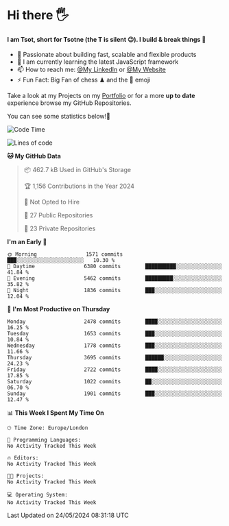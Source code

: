 # Hi there :raised_hand_with_fingers_splayed:
#### I am Tsot, short for Tsotne (the T is silent :wink:). I build & break things :space_invader:
- :telescope: Passionate about building fast, scalable and flexible products
- :seedling: I am currently learning the latest JavaScript framework 
- :mailbox: How to reach me: [@My LinkedIn](https://www.linkedin.com/in/tsotne-gvadzabia/) or [@My Website](https://tsotne.co.uk/contact)
- :zap: Fun Fact: Big Fan of chess ♟ and the 👾 emoji

Take a look at my Projects on my [Portfolio](https://tsotne.co.uk/) or for a more **up to date** experience browse my GitHub Repositories.

You can see some statistics below!:space_invader:
<!--START_SECTION:waka-->
![Code Time](http://img.shields.io/badge/Code%20Time-761%20hrs%202%20mins-blue)

![Lines of code](https://img.shields.io/badge/From%20Hello%20World%20I%27ve%20Written-5.9%20million%20lines%20of%20code-blue)

**🐱 My GitHub Data** 

> 📦 462.7 kB Used in GitHub's Storage 
 > 
> 🏆 1,156 Contributions in the Year 2024
 > 
> 🚫 Not Opted to Hire
 > 
> 📜 27 Public Repositories 
 > 
> 🔑 23 Private Repositories 
 > 
**I'm an Early 🐤** 

```text
🌞 Morning                1571 commits        ███░░░░░░░░░░░░░░░░░░░░░░   10.30 % 
🌆 Daytime                6380 commits        ██████████░░░░░░░░░░░░░░░   41.84 % 
🌃 Evening                5462 commits        █████████░░░░░░░░░░░░░░░░   35.82 % 
🌙 Night                  1836 commits        ███░░░░░░░░░░░░░░░░░░░░░░   12.04 % 
```
📅 **I'm Most Productive on Thursday** 

```text
Monday                   2478 commits        ████░░░░░░░░░░░░░░░░░░░░░   16.25 % 
Tuesday                  1653 commits        ███░░░░░░░░░░░░░░░░░░░░░░   10.84 % 
Wednesday                1778 commits        ███░░░░░░░░░░░░░░░░░░░░░░   11.66 % 
Thursday                 3695 commits        ██████░░░░░░░░░░░░░░░░░░░   24.23 % 
Friday                   2722 commits        ████░░░░░░░░░░░░░░░░░░░░░   17.85 % 
Saturday                 1022 commits        ██░░░░░░░░░░░░░░░░░░░░░░░   06.70 % 
Sunday                   1901 commits        ███░░░░░░░░░░░░░░░░░░░░░░   12.47 % 
```


📊 **This Week I Spent My Time On** 

```text
🕑︎ Time Zone: Europe/London

💬 Programming Languages: 
No Activity Tracked This Week

🔥 Editors: 
No Activity Tracked This Week

🐱‍💻 Projects: 
No Activity Tracked This Week

💻 Operating System: 
No Activity Tracked This Week
```


 Last Updated on 24/05/2024 08:31:18 UTC
<!--END_SECTION:waka-->
